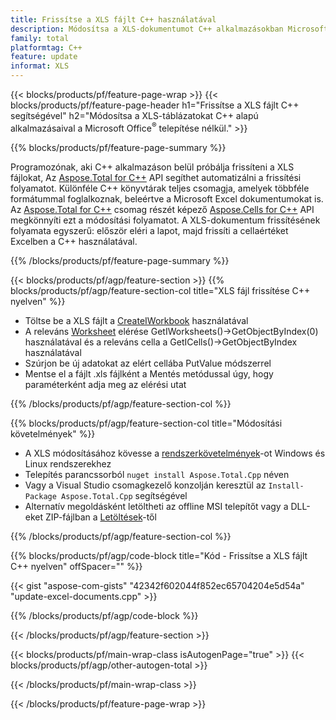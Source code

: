 ```yaml
---
title: Frissítse a XLS fájlt C++ használatával
description: Módosítsa a XLS-dokumentumot C++ alkalmazásokban Microsoft Excel használata nélkül.
family: total
platformtag: C++
feature: update
informat: XLS
---
```

{{< blocks/products/pf/feature-page-wrap >}}
{{< blocks/products/pf/feature-page-header h1="Frissítse a XLS fájlt C++ segítségével" h2="Módosítsa a XLS-táblázatokat C++ alapú alkalmazásaival a Microsoft Office<sup>&reg;</sup> telepítése nélkül." >}}

{{% blocks/products/pf/feature-page-summary %}}

Programozónak, aki C++ alkalmazáson belül próbálja frissíteni a XLS fájlokat, Az [Aspose.Total for C++](https://products.aspose.com/total/cpp/) API segíthet automatizálni a frissítési folyamatot. Különféle C++ könyvtárak teljes csomagja, amelyek többféle formátummal foglalkoznak, beleértve a Microsoft Excel dokumentumokat is. Az [Aspose.Total for C++](https://products.aspose.com/total/cpp/) csomag részét képező [Aspose.Cells for C++](https://products.aspose.com/cells/cpp/) API megkönnyíti ezt a módosítási folyamatot. A XLS-dokumentum frissítésének folyamata egyszerű: először eléri a lapot, majd frissíti a cellaértéket Excelben a C++ használatával.

{{% /blocks/products/pf/feature-page-summary %}}

{{< blocks/products/pf/agp/feature-section >}}
{{% blocks/products/pf/agp/feature-section-col title="XLS fájl frissítése C++ nyelven" %}}

- Töltse be a XLS fájlt a [CreateIWorkbook](https://reference.aspose.com/cells/cpp/class/aspose.cells.factory#a93f7282b976d2a001d44198dedaceee8) használatával
- A releváns [Worksheet](https://reference.aspose.com/cells/cpp/class/aspose.cells.i_worksheet) elérése GetIWorksheets()->GetObjectByIndex(0) használatával és a releváns cella a GetICells()->GetObjectByIndex használatával
- Szúrjon be új adatokat az elért cellába PutValue módszerrel
- Mentse el a fájlt .xls fájlként a Mentés metódussal úgy, hogy paraméterként adja meg az elérési utat

{{% /blocks/products/pf/agp/feature-section-col %}}

{{% blocks/products/pf/agp/feature-section-col title="Módosítási követelmények" %}}

- A XLS módosításához kövesse a [rendszerkövetelmények](https://docs.aspose.com/cells/cpp/system-requirements/)-ot Windows és Linux rendszerekhez 
- Telepítés parancssorból ```nuget install Aspose.Total.Cpp``` néven
- Vagy a Visual Studio csomagkezelő konzolján keresztül az ```Install-Package Aspose.Total.Cpp``` segítségével
- Alternatív megoldásként letöltheti az offline MSI telepítőt vagy a DLL-eket ZIP-fájlban a [Letöltések](https://releases.aspose.com/cells/cpp)-től

{{% /blocks/products/pf/agp/feature-section-col %}}

{{% blocks/products/pf/agp/code-block title="Kód - Frissítse a XLS fájlt C++ nyelven" offSpacer="" %}}

{{< gist "aspose-com-gists" "42342f602044f852ec65704204e5d54a" "update-excel-documents.cpp" >}}

{{% /blocks/products/pf/agp/code-block %}}

{{< /blocks/products/pf/agp/feature-section >}}

{{< blocks/products/pf/main-wrap-class isAutogenPage="true" >}}
{{< blocks/products/pf/agp/other-autogen-total >}}

{{< /blocks/products/pf/main-wrap-class >}}

{{< /blocks/products/pf/feature-page-wrap >}}